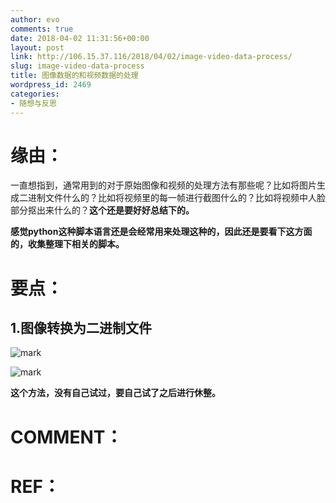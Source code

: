 ```yaml
---
author: evo
comments: true
date: 2018-04-02 11:31:56+00:00
layout: post
link: http://106.15.37.116/2018/04/02/image-video-data-process/
slug: image-video-data-process
title: 图像数据的和视频数据的处理
wordpress_id: 2469
categories:
- 随想与反思
---
```


<!-- more -->


# 缘由：


一直想指到，通常用到的对于原始图像和视频的处理方法有那些呢？比如将图片生成二进制文件什么的？比如将视频里的每一帧进行截图什么的？比如将视频中人脸部分抠出来什么的？**这个还是要好好总结下的。**

**感觉python这种脚本语言还是会经常用来处理这种的，因此还是要看下这方面的，收集整理下相关的脚本。**


# 要点：




## 1.图像转换为二进制文件

![mark](http://pacdb2bfr.bkt.clouddn.com/blog/image/180728/2kC7HDKd3E.png?imageslim)

![mark](http://pacdb2bfr.bkt.clouddn.com/blog/image/180728/GiEag402EB.png?imageslim)

**这个方法，没有自己试过，要自己试了之后进行休整。**


# COMMENT：




# REF：

